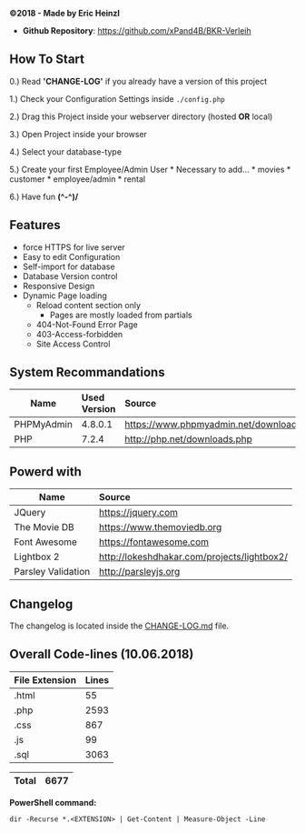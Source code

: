 __©2018 - Made by Eric Heinzl__
- **Github Repository**: <https://github.com/xPand4B/BKR-Verleih>

## How To Start ##
0.)  Read __'CHANGE-LOG'__ if you already have a version of this project

1.)  Check your Configuration Settings inside `./config.php`

2.)  Drag this Project inside your webserver directory (hosted __OR__ local)

3.)  Open Project inside your browser

4.)  Select your database-type

5.)  Create your first Employee/Admin User
    * Necessary to add...
        * movies
        * customer
        * employee/admin
        * rental

6.)  Have fun __(^-^)/__


## Features ##
* force HTTPS for live server
* Easy to edit Configuration
* Self-import for database
* Database Version control
* Responsive Design
* Dynamic Page loading
    * Reload content section only
        * Pages are mostly loaded from partials
    * 404-Not-Found Error Page
    * 403-Access-forbidden
    * Site Access Control



## System Recommandations ##
| Name                         | Used Version    | Source                                 |
| ---------------------------- |:--------------- |:-------------------------------------- |
| PHPMyAdmin                   | 4.8.0.1         | https://www.phpmyadmin.net/downloads/  |
| PHP                          | 7.2.4           | http://php.net/downloads.php           |



## Powerd with ##
| Name                         | Source                                                      |
| ---------------------------- |:----------------------------------------------------------- |
| JQuery                       | https://jquery.com                                          |
| The Movie DB                 | https://www.themoviedb.org                                  |
| Font Awesome                 | https://fontawesome.com                                     |
| Lightbox 2                   | http://lokeshdhakar.com/projects/lightbox2/                 |
| Parsley Validation           | http://parsleyjs.org                                        |


## Changelog ##
The changelog is located inside the [CHANGE-LOG.md](https://github.com/xPand4B/BKR-Verleih/blob/master/CHANGE-LOG.md) file.


## Overall Code-lines (10.06.2018) ##
| File Extension         | Lines       |
| ---------------------- |:----------- |
| .html                  |   55        |
| .php                   | 2593        |
| .css                   |  867        |
| .js                    |   99        |
| .sql                   | 3063        |

| Total                  | 6677        |
| ---------------------- |:----------- |

__PowerShell command:__

`dir -Recurse *.<EXTENSION> | Get-Content | Measure-Object -Line`
